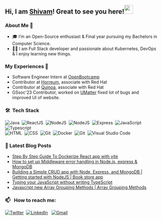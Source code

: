 
 ## Hi, I am [Shivam](https://bio.link/shivams)! Great to see you here!<img src="https://github.com/TheDudeThatCode/TheDudeThatCode/blob/master/Assets/Hi.gif" width="29"> 
 
### About Me 🚀
* 🎓 I’m an Open-Source enthusiast & Final year pursuing my Bachelors in Computer Science.
* 👨‍💻 I am Full Stack developer and passionate about Kubernetes, DevOps & I enjoy learning new things.
### My Experiences 🙌
* Software Engineer Intern at [OpenBootcamp](https://www.theopenbootcamp.com/)
* Contributor at [Horreum](https://github.com/Hyperfoil/Horreum), associate with Red Hat
* Contributor at [Quinoa](https://github.com/quarkiverse/quarkus-quinoa), associate with Red Hat
* GSsoc'23 Contributor, worked on [UMatter](https://github.com/MonalikaPatnaik/UMatter) fixed lot of bugs and improved UI of website.
    
### 🛠 &nbsp;Tech Stack
 
![Java](https://img.shields.io/badge/-Java-05122A?style=flat&logo=openjdk)&nbsp;
![ReactJS](https://img.shields.io/badge/-React-05122A?style=flat&logo=react)&nbsp;
![NodeJS](https://img.shields.io/badge/-NodeJS-05122A?style=flat&logo=node.js)&nbsp;
![NodeJS](https://img.shields.io/badge/-NextJS-05122A?style=flat&logo=next.js)&nbsp;
![Express](https://img.shields.io/badge/-Express-05122A?style=flat&logo=express)&nbsp;
![JavaScript](https://img.shields.io/badge/-JavaScript-05122A?style=flat&logo=javascript)&nbsp;
![Typescript](https://img.shields.io/badge/-TypeScript-05122A?style=flat&logo=typescript)<br/>
![HTML](https://img.shields.io/badge/-HTML-05122A?style=flat&logo=HTML5)&nbsp;
![CSS](https://img.shields.io/badge/-CSS-05122A?style=flat&logo=CSS3&logoColor=1572B6)&nbsp;
![Git](https://img.shields.io/badge/-Git-05122A?style=flat&logo=git)&nbsp;
![Docker](https://img.shields.io/badge/-Docker-05122A?style=flat&logo=docker)&nbsp;
![Git](https://img.shields.io/badge/-Kubernetes-05122A?style=flat&logo=kubernetes)&nbsp;
![Visual Studio Code](https://img.shields.io/badge/-Visual%20Studio%20Code-05122A?style=flat&logo=visual-studio-code&logoColor=007ACC)&nbsp;

### 📕 Latest Blog Posts

<!-- BLOG-POST-LIST:START -->
- [Step By Step Guide To Dockerize React app with vite](https://shivam-sharma.hashnode.dev/step-by-step-guide-to-dockerize-react-app-with-vite)
- [How to set up Middleware error handling in Node.js, express &amp; MongoDB](https://shivam-sharma.hashnode.dev/how-to-set-up-middleware-error-handling-in-nodejs-express-mongodb)
- [Building a Simple CRUD app with Node, Express, and MongoDB | Getting started with NodeJS | Book store app](https://shivam-sharma.hashnode.dev/building-a-simple-crud-app-with-node-express-and-mongodb-getting-started-with-nodejs-book-store-app)
- [Typing your JavaScript without writing TypeScript](https://shivam-sharma.hashnode.dev/typing-your-javascript-without-writing-typescript)
- [Javascript new Array Grouping Methods |  Array Grouping Methods](https://shivam-sharma.hashnode.dev/javascript-new-array-grouping-methods-array-grouping-methods)
<!-- BLOG-POST-LIST:END -->

### 📫 &nbsp; How to reach me:

<a href="https://twitter.com/shivamstwt1/"><img alt="Twitter" src="https://img.shields.io/badge/Twitter%20-%230077B5.svg?&style=flat&logo=twitter&logoColor=white"/></a>&nbsp;
<a href="https://www.linkedin.com/in/meshivamsharma/"><img alt="LinkedIn" src="https://img.shields.io/badge/linkedin%20-%230077B5.svg?&style=flat&logo=linkedin&logoColor=white"/></a> &nbsp;
<a href="mailto:meshivam81@gmail.com"><img alt="Gmail" src="https://img.shields.io/badge/Gmail-D14836?style=flat&logo=gmail&logoColor=white" /></a> &nbsp;

<!--- ### 🏆 Achievement.
[![@shivamsharma7's Holopin board](https://holopin.me/shivamsharma7)](https://holopin.io/@shivamsharma7) -->
